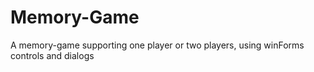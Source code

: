 # Memory-Game
A memory-game supporting one player or two players, using winForms controls and dialogs
